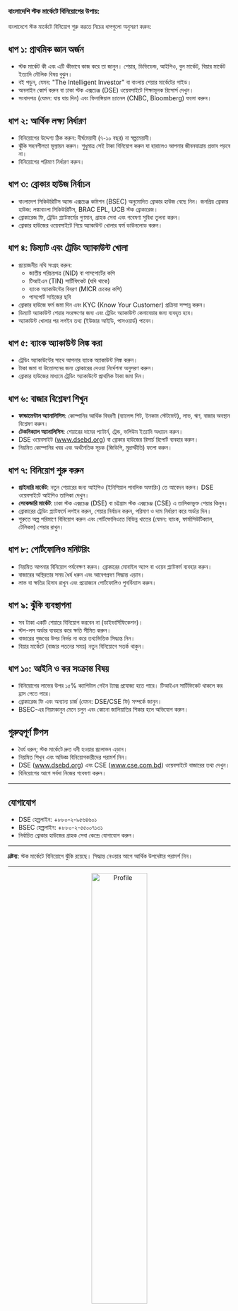 ### বাংলাদেশি স্টক মার্কেটে বিনিয়োগের উপায়:

বাংলাদেশে স্টক মার্কেটে বিনিয়োগ শুরু করতে নিচের ধাপগুলো অনুসরণ করুন:

## ধাপ ১: প্রাথমিক জ্ঞান অর্জন
- স্টক মার্কেট কী এবং এটি কীভাবে কাজ করে তা জানুন। শেয়ার, ডিভিডেন্ড, আইপিও, বুল মার্কেট, বিয়ার মার্কেট ইত্যাদি মৌলিক বিষয় বুঝুন।
- বই পড়ুন, যেমন: "The Intelligent Investor" বা বাংলায় শেয়ার মার্কেটের গাইড।
- অনলাইন কোর্স করুন বা ঢাকা স্টক এক্সচেঞ্জ (DSE) ওয়েবসাইটে শিক্ষামূলক রিসোর্স দেখুন।
- সংবাদপত্র (যেমন: যায় যায় দিন) এবং ফিনান্সিয়াল চ্যানেল (CNBC, Bloomberg) ফলো করুন।

## ধাপ ২: আর্থিক লক্ষ্য নির্ধারণ
- বিনিয়োগের উদ্দেশ্য ঠিক করুন: দীর্ঘমেয়াদী (৭-১০ বছর) না স্বল্পমেয়াদী।
- ঝুঁকি সহনশীলতা মূল্যায়ন করুন। শুধুমাত্র সেই টাকা বিনিয়োগ করুন যা হারালেও আপনার জীবনযাত্রায় প্রভাব পড়বে না।
- বিনিয়োগের পরিমাণ নির্ধারণ করুন।

## ধাপ ৩: ব্রোকার হাউজ নির্বাচন
- বাংলাদেশ সিকিউরিটিস অ্যান্ড এক্সচেঞ্জ কমিশন (BSEC) অনুমোদিত ব্রোকার হাউজ বেছে নিন। জনপ্রিয় ব্রোকার হাউজ: লঙ্কাবাংলা সিকিউরিটিস, BRAC EPL, UCB স্টক ব্রোকারেজ।
- ব্রোকারেজ ফি, ট্রেডিং প্ল্যাটফর্মের গুণমান, গ্রাহক সেবা এবং গবেষণা সুবিধা তুলনা করুন।
- ব্রোকার হাউজের ওয়েবসাইটে গিয়ে অ্যাকাউন্ট খোলার ফর্ম ডাউনলোড করুন।

## ধাপ ৪: ডিম্যাট এবং ট্রেডিং অ্যাকাউন্ট খোলা
- প্রয়োজনীয় নথি সংগ্রহ করুন:
  - জাতীয় পরিচয়পত্র (NID) বা পাসপোর্টের কপি
  - টিআইএন (TIN) সার্টিফিকেট (যদি থাকে)
  - ব্যাংক অ্যাকাউন্টের বিবরণ (MICR চেকের কপি)
  - পাসপোর্ট সাইজের ছবি
- ব্রোকার হাউজে ফর্ম জমা দিন এবং KYC (Know Your Customer) প্রক্রিয়া সম্পন্ন করুন।
- ডিম্যাট অ্যাকাউন্ট শেয়ার সংরক্ষণের জন্য এবং ট্রেডিং অ্যাকাউন্ট কেনাবেচার জন্য ব্যবহৃত হবে।
- অ্যাকাউন্ট খোলার পর লগইন তথ্য (ইউজার আইডি, পাসওয়ার্ড) পাবেন।

## ধাপ ৫: ব্যাংক অ্যাকাউন্ট লিঙ্ক করা
- ট্রেডিং অ্যাকাউন্টের সাথে আপনার ব্যাংক অ্যাকাউন্ট লিঙ্ক করুন।
- টাকা জমা বা উত্তোলনের জন্য ব্রোকারের দেওয়া নির্দেশনা অনুসরণ করুন।
- ব্রোকার হাউজের মাধ্যমে ট্রেডিং অ্যাকাউন্টে প্রাথমিক টাকা জমা দিন।

## ধাপ ৬: বাজার বিশ্লেষণ শিখুন
- **ফান্ডামেন্টাল অ্যানালিসিস**: কোম্পানির আর্থিক বিবরণী (ব্যালেন্স শিট, ইনকাম স্টেটমেন্ট), লাভ, ঋণ, বাজার অবস্থান বিশ্লেষণ করুন।
- **টেকনিক্যাল অ্যানালিসিস**: শেয়ারের দামের প্যাটার্ন, ট্রেন্ড, ভলিউম ইত্যাদি অধ্যয়ন করুন।
- DSE ওয়েবসাইট (www.dsebd.org) বা ব্রোকার হাউজের রিসার্চ রিপোর্ট ব্যবহার করুন।
- নিয়মিত কোম্পানির খবর এবং অর্থনৈতিক সূচক (জিডিপি, মুদ্রাস্ফীতি) ফলো করুন।

## ধাপ ৭: বিনিয়োগ শুরু করুন
- **প্রাইমারি মার্কেট**: নতুন শেয়ারের জন্য আইপিও (ইনিশিয়াল পাবলিক অফারিং) তে আবেদন করুন। DSE ওয়েবসাইটে আইপিও তালিকা দেখুন।
- **সেকেন্ডারি মার্কেট**: ঢাকা স্টক এক্সচেঞ্জ (DSE) বা চট্টগ্রাম স্টক এক্সচেঞ্জ (CSE) এ তালিকাভুক্ত শেয়ার কিনুন।
- ব্রোকারের ট্রেডিং প্ল্যাটফর্মে লগইন করুন, শেয়ার নির্বাচন করুন, পরিমাণ ও দাম নির্ধারণ করে অর্ডার দিন।
- শুরুতে অল্প পরিমাণে বিনিয়োগ করুন এবং পোর্টফোলিওতে বিভিন্ন খাতের (যেমন: ব্যাংক, ফার্মাসিউটিক্যাল, টেলিকম) শেয়ার রাখুন।

## ধাপ ৮: পোর্টফোলিও মনিটরিং
- নিয়মিত আপনার বিনিয়োগ পর্যবেক্ষণ করুন। ব্রোকারের মোবাইল অ্যাপ বা ওয়েব প্ল্যাটফর্ম ব্যবহার করুন।
- বাজারের অস্থিরতার সময় ধৈর্য ধরুন এবং আবেগপ্রবণ সিদ্ধান্ত এড়ান।
- লাভ বা ক্ষতির হিসাব রাখুন এবং প্রয়োজনে পোর্টফোলিও পুনর্বিন্যাস করুন।

## ধাপ ৯: ঝুঁকি ব্যবস্থাপনা
- সব টাকা একটি শেয়ারে বিনিয়োগ করবেন না (ডাইভার্সিফিকেশন)।
- স্টপ-লস অর্ডার ব্যবহার করে ক্ষতি সীমিত করুন।
- বাজারের গুজবের উপর নির্ভর না করে তথ্যভিত্তিক সিদ্ধান্ত নিন।
- বিয়ার মার্কেটে (বাজার পতনের সময়) নতুন বিনিয়োগে সতর্ক থাকুন।

## ধাপ ১০: আইনি ও কর সংক্রান্ত বিষয়
- বিনিয়োগের লাভের উপর ১৫% ক্যাপিটাল গেইন ট্যাক্স প্রযোজ্য হতে পারে। টিআইএন সার্টিফিকেট থাকলে কর হ্রাস পেতে পারে।
- ব্রোকারেজ ফি এবং অন্যান্য চার্জ (যেমন: DSE/CSE ফি) সম্পর্কে জানুন।
- BSEC-এর নিয়মকানুন মেনে চলুন এবং কোনো জালিয়াতির শিকার হলে অভিযোগ করুন।

## গুরুত্বপূর্ণ টিপস
- ধৈর্য ধরুন; স্টক মার্কেটে দ্রুত ধনী হওয়ার প্রলোভন এড়ান।
- নিয়মিত শিখুন এবং অভিজ্ঞ বিনিয়োগকারীদের পরামর্শ নিন।
- DSE (www.dsebd.org) এবং CSE (www.cse.com.bd) ওয়েবসাইটে বাজারের তথ্য দেখুন।
- বিনিয়োগের আগে সর্বদা নিজের গবেষণা করুন।

---

## যোগাযোগ
- DSE হেল্পলাইন: +৮৮০-২-৯৫৬৪৬০১
- BSEC হেল্পলাইন: +৮৮০-২-৫৫০০৭১৩১
- নির্বাচিত ব্রোকার হাউজের গ্রাহক সেবা কেন্দ্রে যোগাযোগ করুন।

---

**দ্রষ্টব্য**: স্টক মার্কেটে বিনিয়োগে ঝুঁকি রয়েছে। সিদ্ধান্ত নেওয়ার আগে আর্থিক উপদেষ্টার পরামর্শ নিন।


---

<div align="center">
  <img src="https://raw.githubusercontent.com/MSI-Sirajul/Stack-Exchange/main/.github/banner.png" alt="Profile" width="50%"/>

  <h2>MD Sirajul Islam</h2>
  <a href="https://www.linkedin.com/in/your-linkedin-username">
    <img src="https://img.shields.io/badge/LinkedIn-0077B5?style=for-the-badge&logo=linkedin&logoColor=white" alt="LinkedIn"/>
  </a>
  <a href="https://www.facebook.com/your-facebook-username">
    <img src="https://img.shields.io/badge/Facebook-1877F2?style=for-the-badge&logo=facebook&logoColor=white" alt="Facebook"/>
  </a>
  <a href="https://www.youtube.com/@your-youtube-username">
    <img src="https://img.shields.io/badge/YouTube-FF0000?style=for-the-badge&logo=youtube&logoColor=white" alt="YouTube"/>
  </a>
  <a href="https://www.instagram.com/your-instagram-username">
    <img src="https://img.shields.io/badge/Instagram-E4405F?style=for-the-badge&logo=instagram&logoColor=white" alt="Instagram"/>
  </a>
  <a href="https://your-website.com">
    <img src="https://img.shields.io/badge/Website-000000?style=for-the-badge&logo=About.me&logoColor=white" alt="Website"/>
  </a>
</div>

---

<div align="center">
<h2>About Developer</h2> </div>

- Expert in:`Windows`,`Linux`,`MacOS`,`Android` etc.
- Working on:`Building a personal-portfolio`, `Open-source project`

---
<div align="center">
  <h2>Basic Knowledge</h2></div>
<div align="center">
  <img src="https://img.shields.io/badge/HTML5-E34F26?style=flat-square&logo=html5&logoColor=white" alt="HTML5"/>
  <img src="https://img.shields.io/badge/CSS3-1572B6?style=flat-square&logo=css3&logoColor=white" alt="CSS3"/>
  <img src="https://img.shields.io/badge/JavaScript-F7DF1E?style=flat-square&logo=javascript&logoColor=black" alt="JavaScript"/>
  <img src="https://img.shields.io/badge/Python-3776AB?style=flat-square&logo=python&logoColor=white" alt="Python"/>
  <img src="https://img.shields.io/badge/React-61DAFB?style=flat-square&logo=react&logoColor=black" alt="React"/>
</div>

---

<div align="center">
  <h2>Help Line</h2></div>
<div align="center">
  <a href="https://your-website.com">
    <img src="https://img.icons8.com/?size=48&id=46507&format=png" alt="Website"/>
  </a>
  <a href="https://www.linkedin.com/in/your-linkedin-username">
    <img src="https://img.icons8.com/?size=48&id=13930&format=png" alt="LinkedIn"/>
  </a>
  <a href="https://www.facebook.com/your-facebook-username">
    <img src="https://img.icons8.com/?size=48&id=118497&format=png" alt="Facebook"/>
  </a>
  <a href="https://www.youtube.com/@your-youtube-username">
    <img src="https://img.icons8.com/?size=48&id=19318&format=png" alt="YouTube"/>
  </a>
  <a href="https://www.instagram.com/your-instagram-username">
    <img src="https://img.icons8.com/?size=48&id=Xy10Jcu1L2Su&format=png" alt="Instagram"/>
  </a>
</div>

---

<div align="center">
  <h2>Copyright</h2>
© 2025 MSI-Sirajul. All rights reserved.
</div>

---
